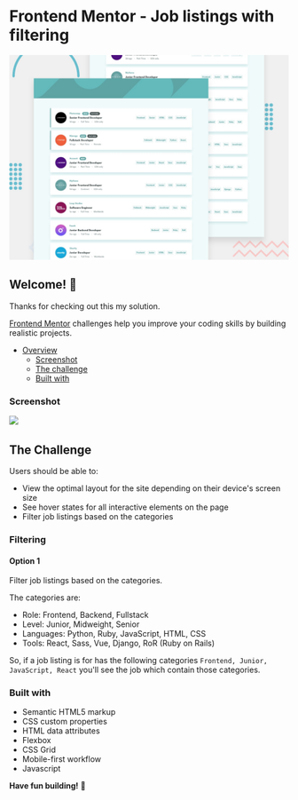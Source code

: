 # Frontend Mentor - Job listings with filtering

![Design preview for the Job listings with filtering coding challenge](./design/desktop-preview.jpg)

## Welcome! 👋

Thanks for checking out this my solution.

[Frontend Mentor](https://www.frontendmentor.io) challenges help you improve your coding skills by building realistic projects.

- [Overview](#overview)
  - [Screenshot](#screenshot)
  - [The challenge](#the-challenge)
  - [Built with](#built-with)

### Screenshot

![](./screenshot.jpg)

## The Challenge

Users should be able to:

- View the optimal layout for the site depending on their device's screen size
- See hover states for all interactive elements on the page
- Filter job listings based on the categories

### Filtering

#### Option 1

Filter job listings based on the categories.

The categories are:

- Role: Frontend, Backend, Fullstack
- Level: Junior, Midweight, Senior
- Languages: Python, Ruby, JavaScript, HTML, CSS
- Tools: React, Sass, Vue, Django, RoR (Ruby on Rails)

So, if a job listing is for has the following categories `Frontend, Junior, JavaScript, React` you'll see the job which contain those categories.

### Built with

- Semantic HTML5 markup
- CSS custom properties
- HTML data attributes
- Flexbox
- CSS Grid
- Mobile-first workflow
- Javascript

**Have fun building!** 🚀
